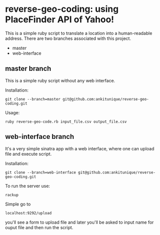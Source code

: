reverse-geo-coding: using PlaceFinder API of Yahoo!
===================================================

This is a simple ruby script to translate a location into a human-readable address. There are two branches associated with this project.

* master
* web-interface

master branch
-------------

This is a simple ruby script without any web interface.

Installation:

    git clone --branch=master git@github.com:ankitunique/reverse-geo-coding.git

Usage:

    ruby reverse-geo-code.rb input_file.csv output_file.csv


web-interface branch
--------------------

It's a very simple sinatra app with a web interface, where one can upload file and execute script. 

Installation:
    
    git clone --branch=web-interface git@github.com:ankitunique/reverse-geo-coding.git

To run the server use:

    rackup
    
Simple go to 

    localhost:9292/upload

you'll see a form to upload file and later you'll be asked to input name for ouput file and then run the script.
